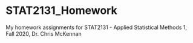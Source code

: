 # STAT2131_Homework
My homework assignments for STAT2131 - Applied Statistical Methods 1, Fall 2020, Dr. Chris McKennan
